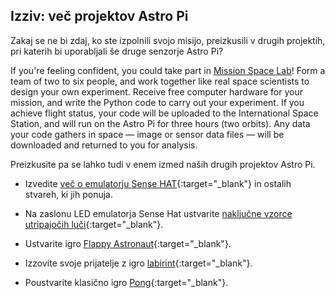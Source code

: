 ## Izziv: več projektov Astro Pi

Zakaj se ne bi zdaj, ko ste izpolnili svojo misijo, preizkusili v drugih projektih, pri katerih bi uporabljali še druge senzorje Astro Pi?

If you're feeling confident, you could take part in [Mission Space Lab](https://astro-pi.org/missions/space-lab/)! Form a team of two to six people, and work together like real space scientists to design your own experiment. Receive free computer hardware for your mission, and write the Python code to carry out your experiment. If you achieve flight status, your code will be uploaded to the International Space Station, and will run on the Astro Pi for three hours (two orbits). Any data your code gathers in space — image or sensor data files — will be downloaded and returned to you for analysis.

Preizkusite pa se lahko tudi v enem izmed naših drugih projektov Astro Pi.

+ Izvedite [več o emulatorju Sense HAT](https://projects.raspberrypi.org/sl-SI/projects/getting-started-with-the-sense-hat){:target="_blank"} in ostalih stvareh, ki jih ponuja.

+ Na zaslonu LED emulatorja Sense Hat ustvarite [naključne vzorce utripajočih luči](https://projects.raspberrypi.org/sl-SI/projects/sense-hat-random-sparkles){:target="_blank"}.

+ Ustvarite igro [Flappy Astronaut](https://projects.raspberrypi.org/sl-SI/projects/flappy-astronaut){:target="_blank"}.

+ Izzovite svoje prijatelje z igro [labirint](https://projects.raspberrypi.org/sl-SI/projects/sense-hat-marble-maze){:target="_blank"}.

+ Poustvarite klasično igro [Pong](https://projects.raspberrypi.org/sl-SI/projects/sense-hat-pong){:target="_blank"}.
